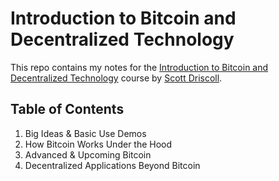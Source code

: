 # Introduction to Bitcoin and Decentralized Technology

This repo contains my notes for the [Introduction to Bitcoin and Decentralized Technology](https://app.pluralsight.com/library/courses/bitcoin-decentralized-technology/table-of-contents) course by [Scott Driscoll](https://twitter.com/scottdriscoll).

## Table of Contents

1. Big Ideas & Basic Use Demos
2. How Bitcoin Works Under the Hood
3. Advanced & Upcoming Bitcoin
4. Decentralized Applications Beyond Bitcoin
